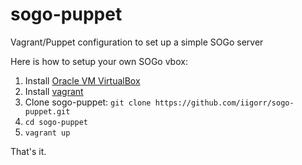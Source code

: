 sogo-puppet
===========

Vagrant/Puppet configuration to set up a simple SOGo server


Here is how to setup your own SOGo vbox:

1. Install [Oracle VM VirtualBox](https://www.virtualbox.org/)
1. Install [vagrant](http://www.vagrantup.com/)
1. Clone sogo-puppet: `git clone https://github.com/iigorr/sogo-puppet.git`
1. `cd sogo-puppet`
1. `vagrant up`

That's it.
